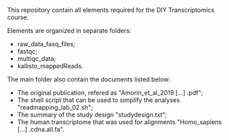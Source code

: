 This repository contain all elements required for the DIY Transcriptomics course. 

Elements are organized in separate folders: 
- raw_data_fasq_files;
- fastqc;
- multiqc_data;
- kallisto_mappedReads.

The main folder also contain the documents listed below: 

- The original publication, refered as "Amorin_et_al_2019 [...] .pdf";
- The shell script that can be used to simplify the analyses "readmapping_lab_02.sh";
- The summary of the study design "studydesign.txt";
- The human transcriptome that was used for alignments "Homo_sapiens [...]  .cdna.all.fa".

  
